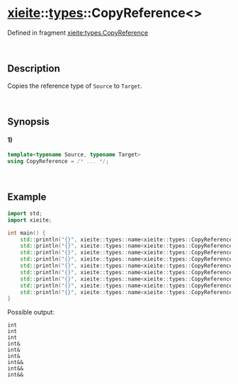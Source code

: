 # [xieite](../../xieite.md)\:\:[types](../../types.md)\:\:CopyReference\<\>
Defined in fragment [xieite:types.CopyReference](../../../src/types/copy_reference.cpp)

&nbsp;

## Description
Copies the reference type of `Source` to `Target`.

&nbsp;

## Synopsis
#### 1)
```cpp
template<typename Source, typename Target>
using CopyReference = /* ... */;
```

&nbsp;

## Example
```cpp
import std;
import xieite;

int main() {
    std::println("{}", xieite::types::name<xieite::types::CopyReference<float, int>>());
    std::println("{}", xieite::types::name<xieite::types::CopyReference<float, int&>>());
    std::println("{}", xieite::types::name<xieite::types::CopyReference<float, int&&>>());
    std::println("{}", xieite::types::name<xieite::types::CopyReference<float&, int>>());
    std::println("{}", xieite::types::name<xieite::types::CopyReference<float&, int&>>());
    std::println("{}", xieite::types::name<xieite::types::CopyReference<float&, int&&>>());
    std::println("{}", xieite::types::name<xieite::types::CopyReference<float&&, int>>());
    std::println("{}", xieite::types::name<xieite::types::CopyReference<float&&, int&>>());
    std::println("{}", xieite::types::name<xieite::types::CopyReference<float&&, int&&>>());
}
```
Possible output:
```
int
int
int
int&
int&
int&
int&&
int&&
int&&
```
